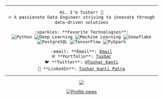 <hr></hr>
<p align="center">
  <samp>
    Hi, I'm Tushar! 👋 <br>
    🔥 A passionate Data Engineer striving to innovate through data-driven solutions <br><br>
    :sparkles: **Favorite Technologies**: <br>
    <img src="https://img.shields.io/badge/Python-3776AB?style=for-the-badge&logo=python&logoColor=white" alt="Python"> 
    <img src="https://img.shields.io/badge/Deep%20Learning-FF6F00?style=for-the-badge&logo=tensorflow&logoColor=white" alt="Deep Learning"> 
    <img src="https://img.shields.io/badge/Machine%20Learning-065666?style=for-the-badge&logo=scikit-learn&logoColor=white" alt="Machine Learning"> 
    <img src="https://img.shields.io/badge/Snowflake-29B5E8?style=for-the-badge&logo=snowflake&logoColor=white" alt="Snowflake"> 
    <img src="https://img.shields.io/badge/PostgreSQL-4169E1?style=for-the-badge&logo=postgresql&logoColor=white" alt="PostgreSQL"> 
    <img src="https://img.shields.io/badge/TensorFlow-FF6F00?style=for-the-badge&logo=tensorflow&logoColor=white" alt="TensorFlow"> 
    <img src="https://img.shields.io/badge/PySpark-E25A1C?style=for-the-badge&logo=apache-spark&logoColor=white" alt="PySpark"> 
    <br><br>
    :email: **Email**: <a href="mailto:t.kantipatra@gmail.com">Email</a> <br>
    🌐 **Portfolio**: <a href="https://tkpprofile.netlify.app" target="_blank">Tushar</a> <br>
    🐦 **Twitter**: <a href="https://x.com/Tushar_Kanti31" target="_blank">@Tushar_Kanti</a> <br>
    💼 **LinkedIn**: <a href="https://www.linkedin.com/in/tushar-kanti01/" target="_blank">Tushar Kanti Patra</a> <br>
  </samp>
</p>

<hr></hr>
<p align="center">
  <a href="https://github.com/tusharkpatra?tab=repositories"><img src="https://img.shields.io/badge/My%20Repos-Check%20Them%20Out-blueviolet?style=for-the-badge&logo=github"></a>
</p>

<p align="center">
  <a href="https://github.com/tusharkpatra"><img src="https://komarev.com/ghpvc/?username=tusharkpatra&color=blue&style=for-the-badge" alt="Profile views"></a>
</p>
